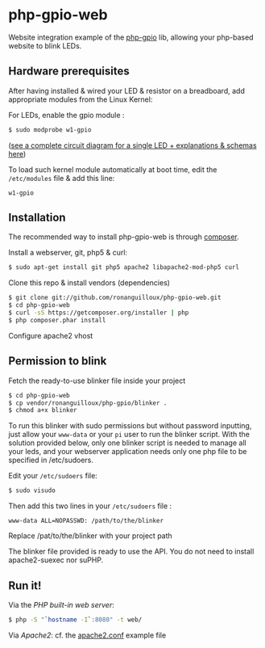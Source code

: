 php-gpio-web
============

Website integration example of the [php-gpio](https://github.com/ronanguilloux/php-gpio) lib,
allowing your php-based website to blink LEDs.



Hardware prerequisites
----------------------

After having installed & wired your LED & resistor on a breadboard,
add appropriate modules from the Linux Kernel:

For LEDs, enable the gpio module :

``` bash
$ sudo modprobe w1-gpio
```

([see a complete circuit diagram for a single LED + explanations & schemas here](https://projects.drogon.net/raspberry-pi/gpio-examples/tux-crossing/gpio-examples-1-a-single-led/))

To load such kernel module automatically at boot time, edit the `/etc/modules` file & add this line:

```
w1-gpio
```


Installation
------------

The recommended way to install php-gpio-web is through [composer](http://getcomposer.org).

Install a webserver, git, php5 & curl:

``` bash
$ sudo apt-get install git php5 apache2 libapache2-mod-php5 curl
```

Clone this repo & install vendors (dependencies)

``` bash
$ git clone git://github.com/ronanguilloux/php-gpio-web.git
$ cd php-gpio-web
$ curl -sS https://getcomposer.org/installer | php
$ php composer.phar install
```

Configure apache2 vhost


Permission to blink
-------------------

Fetch the ready-to-use blinker file inside your project

``` bash
$ cd php-gpio-web
$ cp vendor/ronanguilloux/php-gpio/blinker .
$ chmod a+x blinker
```

To run this blinker with sudo permissions but without password inputting,
just allow your `www-data` or your `pi` user to run the blinker script.
With the solution provided below, only one blinker script is needed to manage all your leds,
and your webserver application needs only one php file to be specified in /etc/sudoers.

Edit your `/etc/sudoers` file:

``` bash
$ sudo visudo
```

Then add this two lines in your `/etc/sudoers` file :

```
www-data ALL=NOPASSWD: /path/to/the/blinker
```

Replace /pat/to/the/blinker with your project path

The blinker file provided is ready to use the API. You do not need to install apache2-suexec nor suPHP.


Run it!
-------

Via the *PHP built-in web server*:

``` bash
$ php -S "`hostname -I`:8080" -t web/
```

Via *Apache2*: cf. the [apache2.conf](https://github.com/ronanguilloux/php-gpio-web/blob/master/apache2.conf) example file

